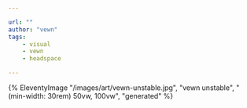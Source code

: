 ```yaml
---

url: ""
author: "vewn"
tags:
    - visual
    - vewn
    - headspace

---
```

{% EleventyImage "/images/art/vewn-unstable.jpg", "vewn unstable", "(min-width: 30rem) 50vw, 100vw", "generated" %}